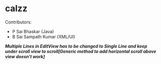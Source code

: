 # calzz
Contributors:
* P Sai Bhaskar (Java)
* B Sai Sampath Kumar (XML/UI)

***Multiple Lines in EditView has to be changed to Single Line and keep under scroll view to scroll[Generic method to add horizontal scroll above
view doesn't work]***
